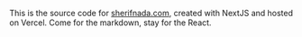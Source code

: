 This is the source code for [sherifnada.com](https://sherifnada.com), created with NextJS and hosted on Vercel. Come for the markdown, stay for the React. 